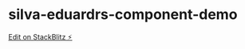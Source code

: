 # silva-eduardrs-component-demo

[Edit on StackBlitz ⚡️](https://stackblitz.com/edit/silva-eduardrs-component-demo)